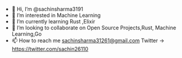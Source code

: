 - 👋 Hi, I’m @sachinsharma3191
- 👀 I’m interested in Machine Learning
- 🌱 I’m currently learning Rust ,Elixir
- 💞️ I’m looking to collaborate on Open Source Projects,Rust, Machine Learning,Go
- 📫 How to reach me sachinsharma31261@gmail.com
Twitter -> https://twitter.com/sachin26110

<!---
sachinsharma3191/sachinsharma3191 is a ✨ special ✨ repository because its `README.md` (this file) appears on your GitHub profile.
You can click the Preview link to take a look at your changes.
--->
